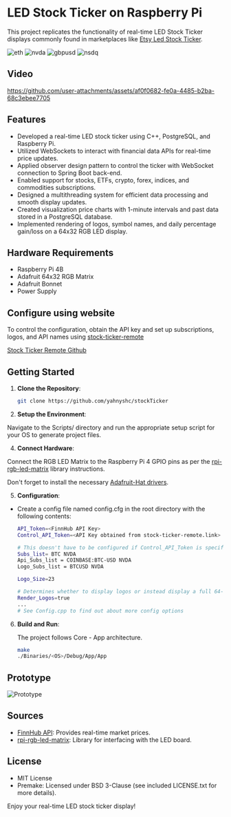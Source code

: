 # LED Stock Ticker on Raspberry Pi

This project replicates the functionality of real-time LED Stock Ticker displays commonly found in marketplaces like [Etsy Led Stock Ticker](https://www.etsy.com/uk/market/led_stock_ticker).

![eth](https://github.com/user-attachments/assets/dab7fc68-cff8-487c-9a4b-1fda2f5fd5c2)
![nvda](https://github.com/user-attachments/assets/755b3c21-53be-4728-9978-78e33f46a1fe)
![gbpusd](https://github.com/user-attachments/assets/39e344bb-c2a8-45b6-95f7-0652697ac3d7)
![nsdq](https://github.com/user-attachments/assets/99f17c0a-e6e9-4f6e-8a70-19c291e1624f)

## Video

https://github.com/user-attachments/assets/af0f0682-fe0a-4485-b2ba-68c3ebee7705

## Features

- Developed a real-time LED stock ticker using C++, PostgreSQL, and Raspberry Pi.
- Utilized WebSockets to interact with financial data APIs for real-time price updates.
- Applied observer design pattern to control the ticker with WebSocket connection to Spring Boot back-end.
- Enabled support for stocks, ETFs, crypto, forex, indices, and commodities subscriptions.
- Designed a multithreading system for efficient data processing and smooth display updates.
- Created visualization price charts with 1-minute intervals and past data stored in a PostgreSQL database.
- Implemented rendering of logos, symbol names, and daily percentage gain/loss on a 64x32 RGB LED display.

## Hardware Requirements

- Raspberry Pi 4B
- Adafruit 64x32 RGB Matrix
- Adafruit Bonnet
- Power Supply

## Configure using website

To control the configuration, obtain the API key and set up subscriptions, logos, and API names using [stock-ticker-remote](https://stock-ticker-remote.link)

[Stock Ticker Remote Github](https://github.com/yahnyshc/stockTickerRemote)

## Getting Started

1. **Clone the Repository**:
   ```bash
   git clone https://github.com/yahnyshc/stockTicker

2. **Setup the Environment**:

Navigate to the Scripts/ directory and run the appropriate setup script for your OS to generate project files.

4. **Connect Hardware**:

Connect the RGB LED Matrix to the Raspberry Pi 4 GPIO pins as per the [rpi-rgb-led-matrix](https://github.com/hzeller/rpi-rgb-led-matrix) library instructions.

Don't forget to install the necessary [Adafruit-Hat drivers](https://learn.adafruit.com/adafruit-rgb-matrix-plus-real-time-clock-hat-for-raspberry-pi/driving-matrices).

5. **Configuration**:

- Create a config file named config.cfg in the root directory with the following contents:
    ```bash
    API_Token=<FinnHub API Key>
    Control_API_Token=<API Key obtained from stock-ticker-remote.link> (optional)

    # This doesn't have to be configured if Control_API_Token is specified.
    Subs_list= BTC NVDA 
    Api_Subs_list = COINBASE:BTC-USD NVDA
    Logo_Subs_list = BTCUSD NVDA

    Logo_Size=23

    # Determines whether to display logos or instead display a full 64-column price chart.
    Render_Logos=true
    ...
    # See Config.cpp to find out about more config options

6. **Build and Run**:

   The project follows Core - App architecture.

    ```bash
    make
    ./Binaries/<OS>/Debug/App/App

## Prototype

![Prototype](https://github.com/user-attachments/assets/45b43189-f218-42c4-bcec-dc8e10bd6f71)


## Sources
- [FinnHub API](https://finnhub.io/): Provides real-time market prices.
- [rpi-rgb-led-matrix](https://github.com/hzeller/rpi-rgb-led-matrix): Library for interfacing with the LED board.

## License
- MIT License
- Premake: Licensed under BSD 3-Clause (see included LICENSE.txt for more details).

Enjoy your real-time LED stock ticker display!
